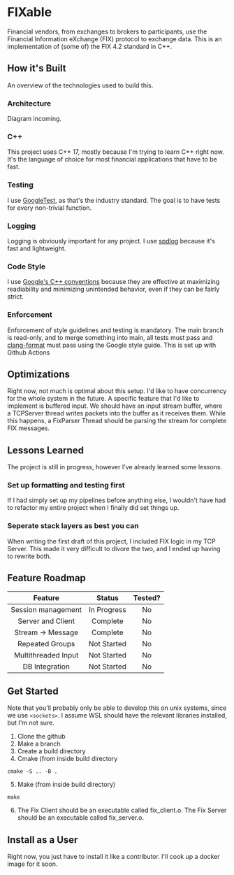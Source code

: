 # FIXable
Financial vendors, from exchanges to brokers to participants, use the Financial Information eXchange (FIX) protocol to exchange data. This is an implementation of (some of) the FIX 4.2 standard in C++.

## How it's Built
An overview of the technologies used to build this.

### Architecture
Diagram incoming.

### C++
This project uses C++ 17, mostly because I'm trying to learn C++ right now. It's the language of choice for most financial applications that have to be fast.

### Testing
I use [GoogleTest](https://github.com/google/googletest), as that's the industry standard. The goal is to have tests for every non-trivial function.

### Logging
Logging is obviously important for any project. I use [spdlog](https://github.com/gabime/spdlog) because it's fast and lightweight.

### Code Style
I use [Google's C++ conventions](https://google.github.io/styleguide/cppguide.html) because they are effective at maximizing readiability and minimizing unintended behavior, even if they can be fairly strict.

### Enforcement
Enforcement of style guidelines and testing is mandatory. The main branch is read-only, and to merge something into main, all tests must pass and [clang-format](https://clang.llvm.org/docs/ClangFormat.html) must pass using the Google style guide. This is set up with Github Actions

## Optimizations
Right now, not much is optimal about this setup. I'd like to have concurrency for the whole system in the future. A specific feature that I'd like to implement is buffered input. We should have an input stream buffer, where a TCPServer thread writes packets into the buffer as it receives them. While this happens, a FixParser Thread should be parsing the stream for complete FIX messages.

## Lessons Learned
The project is still in progress, however I've already learned some lessons.

### Set up formatting and testing first
If I had simply set up my pipelines before anything else, I wouldn't have had to refactor my entire project when I finally did set things up.

### Seperate stack layers as best you can
When writing the first draft of this project, I included FIX logic in my TCP Server. This made it very difficult to divore the two, and I ended up having to rewrite both.

## Feature Roadmap
| Feature            | Status      | Tested? |
| :----------------: | :---------: | :-----: |
| Session management | In Progress | No      |
| Server and Client  | Complete    | No      |
| Stream -> Message  | Complete    | No      |
| Repeated Groups    | Not Started | No      |
| Multithreaded Input| Not Started | No      |
| DB Integration     | Not Started | No      |

## Get Started
Note that you'll probably only be able to develop this on unix systems, since we use ```<sockets>```. I assume WSL should have the relevant libraries installed, but I'm not sure.

1. Clone the github
2. Make a branch
3. Create a build directory
4. Cmake (from inside build directory
```
cmake -S .. -B .
```
5. Make (from inside build directory)
```
make
```
6. The Fix Client should be an executable called fix_client.o. The Fix Server should be an executable called fix_server.o. 

## Install as a User
Right now, you just have to install it like a contributor. I'll cook up a docker image for it soon.
